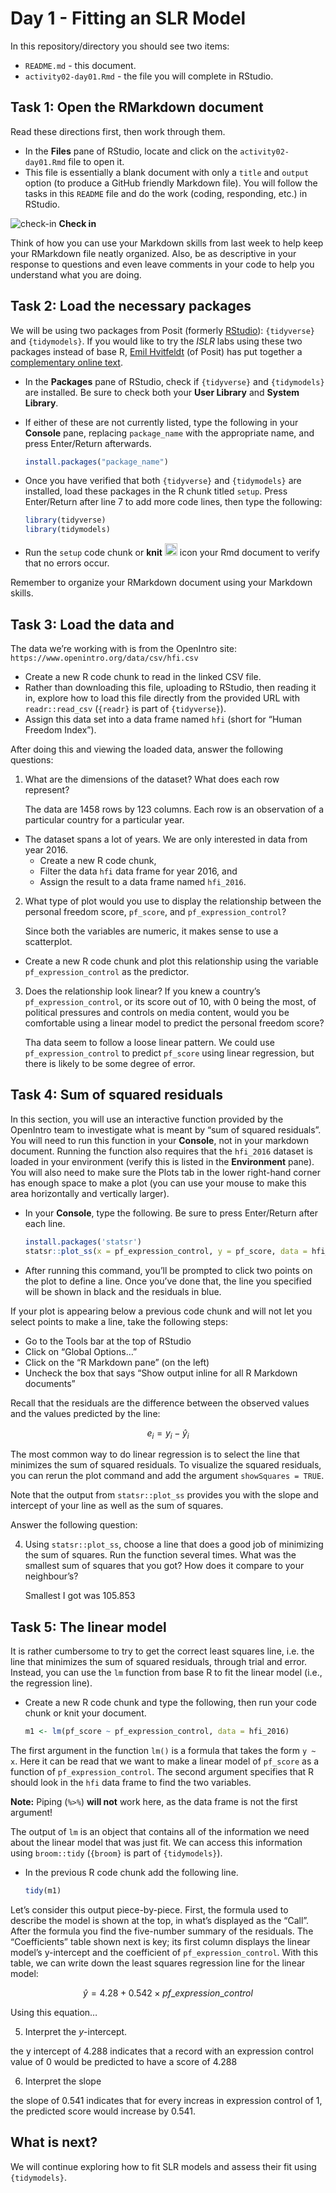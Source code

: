 Day 1 - Fitting an SLR Model
================

In this repository/directory you should see two items:

- `README.md` - this document.
- `activity02-day01.Rmd` - the file you will complete in RStudio.

## Task 1: Open the RMarkdown document

Read these directions first, then work through them.

- In the **Files** pane of RStudio, locate and click on the
  `activity02-day01.Rmd` file to open it.
- This file is essentially a blank document with only a `title` and
  `output` option (to produce a GitHub friendly Markdown file). You will
  follow the tasks in this `README` file and do the work (coding,
  responding, etc.) in RStudio.

![check-in](../README-img/noun-magnifying-glass.png) **Check in**

Think of how you can use your Markdown skills from last week to help
keep your RMarkdown file neatly organized. Also, be as descriptive in
your response to questions and even leave comments in your code to help
you understand what you are doing.

## Task 2: Load the necessary packages

We will be using two packages from Posit (formerly
[RStudio](https://posit.co/)): `{tidyverse}` and `{tidymodels}`. If you
would like to try the *ISLR* labs using these two packages instead of
base R, [Emil Hvitfeldt](https://www.emilhvitfeldt.com/) (of Posit) has
put together a [complementary online
text](https://emilhvitfeldt.github.io/ISLR-tidymodels-labs/index.html).

- In the **Packages** pane of RStudio, check if `{tidyverse}` and
  `{tidymodels}` are installed. Be sure to check both your **User
  Library** and **System Library**.

- If either of these are not currently listed, type the following in
  your **Console** pane, replacing `package_name` with the appropriate
  name, and press Enter/Return afterwards.

  ``` r
  install.packages("package_name")
  ```

- Once you have verified that both `{tidyverse}` and `{tidymodels}` are
  installed, load these packages in the R chunk titled `setup`. Press
  Enter/Return after line 7 to add more code lines, then type the
  following:

  ``` r
  library(tidyverse)
  library(tidymodels)
  ```

- Run the `setup` code chunk or **knit**
  <img src="../README-img/knit-icon.png" alt="knit" width = "20"/> icon
  your Rmd document to verify that no errors occur.

Remember to organize your RMarkdown document using your Markdown skills.

## Task 3: Load the data and

The data we’re working with is from the OpenIntro site:
`https://www.openintro.org/data/csv/hfi.csv`

- Create a new R code chunk to read in the linked CSV file.
- Rather than downloading this file, uploading to RStudio, then reading
  it in, explore how to load this file directly from the provided URL
  with `readr::read_csv` (`{readr}` is part of `{tidyverse}`).
- Assign this data set into a data frame named `hfi` (short for “Human
  Freedom Index”).

After doing this and viewing the loaded data, answer the following
questions:

1.  What are the dimensions of the dataset? What does each row
    represent?
    
    The data are 1458 rows by 123 columns. Each row is an observation of a particular country for a particular year.

- The dataset spans a lot of years. We are only interested in data from
  year 2016.
  - Create a new R code chunk,
  - Filter the data `hfi` data frame for year 2016, and
  - Assign the result to a data frame named `hfi_2016`.

2.  What type of plot would you use to display the relationship between
    the personal freedom score, `pf_score`, and `pf_expression_control`?
    
    Since both the variables are numeric, it makes sense to use a scatterplot.

- Create a new R code chunk and plot this relationship using the
  variable `pf_expression_control` as the predictor.

3.  Does the relationship look linear? If you knew a country’s
    `pf_expression_control`, or its score out of 10, with 0 being the
    most, of political pressures and controls on media content, would
    you be comfortable using a linear model to predict the personal
    freedom score?
    
    Tha data seem to follow a loose linear pattern. We could use `pf_expression_control` to predict `pf_score` using linear regression, but there is likely to be some degree of error.

## Task 4: Sum of squared residuals

In this section, you will use an interactive function provided by the
OpenIntro team to investigate what is meant by “sum of squared
residuals”. You will need to run this function in your **Console**, not
in your markdown document. Running the function also requires that the
`hfi_2016` dataset is loaded in your environment (verify this is listed
in the **Environment** pane). You will also need to make sure the Plots
tab in the lower right-hand corner has enough space to make a plot (you
can use your mouse to make this area horizontally and vertically
larger).

- In your **Console**, type the following. Be sure to press Enter/Return
  after each line.

  ``` r
  install.packages('statsr')
  statsr::plot_ss(x = pf_expression_control, y = pf_score, data = hfi_2016)
  ```

- After running this command, you’ll be prompted to click two points on
  the plot to define a line. Once you’ve done that, the line you
  specified will be shown in black and the residuals in blue.

If your plot is appearing below a previous code chunk and will not let
you select points to make a line, take the following steps:

- Go to the Tools bar at the top of RStudio
- Click on “Global Options…”
- Click on the “R Markdown pane” (on the left)
- Uncheck the box that says “Show output inline for all R Markdown
  documents”

Recall that the residuals are the difference between the observed values
and the values predicted by the line:

$$
  e_i = y_i - \hat{y}_i
$$

The most common way to do linear regression is to select the line that
minimizes the sum of squared residuals. To visualize the squared
residuals, you can rerun the plot command and add the argument
`showSquares = TRUE`.

Note that the output from `statsr::plot_ss` provides you with the slope
and intercept of your line as well as the sum of squares.

Answer the following question:

4.  Using `statsr::plot_ss`, choose a line that does a good job of
    minimizing the sum of squares. Run the function several times. What
    was the smallest sum of squares that you got? How does it compare to
    your neighbour’s?
    
    Smallest I got was 105.853

## Task 5: The linear model

It is rather cumbersome to try to get the correct least squares line,
i.e. the line that minimizes the sum of squared residuals, through trial
and error. Instead, you can use the `lm` function from base R to fit the
linear model (i.e., the regression line).

- Create a new R code chunk and type the following, then run your code
  chunk or knit your document.

  ``` r
  m1 <- lm(pf_score ~ pf_expression_control, data = hfi_2016)
  ```

The first argument in the function `lm()` is a formula that takes the
form `y ~ x`. Here it can be read that we want to make a linear model of
`pf_score` as a function of `pf_expression_control`. The second argument
specifies that R should look in the `hfi` data frame to find the two
variables.

**Note:** Piping (`%>%`) **will not** work here, as the data frame is
not the first argument!

The output of `lm` is an object that contains all of the information we
need about the linear model that was just fit. We can access this
information using `broom::tidy` (`{broom}` is part of `{tidymodels}`).

- In the previous R code chunk add the following line.

  ``` r
  tidy(m1)
  ```

Let’s consider this output piece-by-piece. First, the formula used to
describe the model is shown at the top, in what’s displayed as the
“Call”. After the formula you find the five-number summary of the
residuals. The “Coefficients” table shown next is key; its first column
displays the linear model’s y-intercept and the coefficient of
`pf_expression_control`. With this table, we can write down the least
squares regression line for the linear model:

$$
\hat{y} = 4.28 + 0.542 \times pf\_expression\_control
$$

Using this equation…

5.  Interpret the *y*-intercept.

the y intercept of 4.288 indicates that a record with an expression control value of 0 would be predicted to have a score of 4.288

6.  Interpret the slope

the slope of 0.541 indicates that for every increas in expression control of 1, the predicted score would increase by 0.541.

## What is next?

We will continue exploring how to fit SLR models and assess their fit
using `{tidymodels}`.
